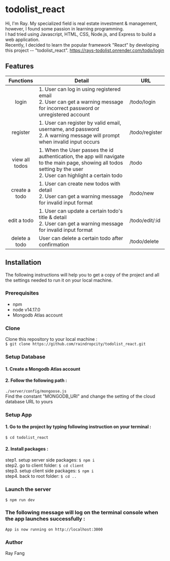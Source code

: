 # todolist_react
Hi, I'm Ray. My specialized field is real estate investment & management, however, I found some passion in learning programming.  
I had tried using Javascript, HTML, CSS, Node.js, and Express to build a web application.  
Recently, I decided to learn the popular framework "React" by developing this project -- "todolist_react".
https://rays-todolist.onrender.com/todo/login
## Features
|Functions     |Detail  |URL |
|:--------------:|--------|----|
|login     |1. User can log in using registered email<br>2. User can get a warning message for incorrect password or unregistered account|/todo/login|
|register  |1. User can register by valid email, username, and password<br>2. A warning message will prompt when invalid input occurs|/todo/register|
|view all todos|1. When the User passes the id authentication, the app will navigate to the main page, showing all todos setting by the user<br>2. User can highlight a certain todo|/todo|
|create a todo |1. User can create new todos with detail<br>2. User can get a warning message for invalid input format|/todo/new|
|edit a todo   |1. User can update a certain todo's title & detail<br>2. User can get a warning message for invalid input format|/todo/edit/:id|
|delete a todo |User can delete a certain todo after confirmation|/todo/delete|
## Installation
The following instructions will help you to get a copy of the project and all the settings needed to run it on your local machine.
### Prerequisites
* npm
* node v14.17.0
* Mongodb Atlas account
### Clone
Clone this repository to your local machine :<br>
`$ git clone https://github.com/raindropcity/todolist_react.git`
### Setup Database
#### 1. Create a Mongodb Atlas account<br>
#### 2. Follow the following path :<br>
`./server/config/mongoose.js`<br>
Find the constant "MONGODB_URI" and change the setting of the cloud database URL to yours
### Setup App
#### 1. Go to the project by typing following instruction on your terminal :<br>
`$ cd todolist_react` <br>
#### 2. Install packages :<br>
step1. setup server side packages: `$ npm i`<br>
step2. go to client folder: `$ cd client`<br>
step3. setup client side packages: `$ npm i`<br>
step4. back to root folder: `$ cd ..`<br>
### Launch the server
`$ npm run dev`
### The following message will log on the terminal console when the app launches successfully :
`App is now running on http://localhost:3000`
### Author
Ray Fang